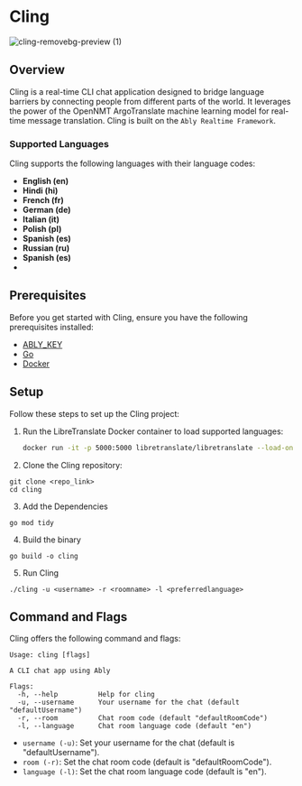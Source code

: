# Cling 
![cling-removebg-preview (1)](https://github.com/yrs147/cling-ably/assets/98258627/b9c84f6d-19a7-4a4e-b7d9-766091add686)


## Overview
Cling is a real-time CLI chat application designed to bridge language barriers by connecting people from different parts of the world. It leverages the power of the OpenNMT ArgoTranslate machine learning model for real-time message translation. Cling is built on the `Ably Realtime Framework`.

### Supported Languages
Cling supports the following languages with their language codes:
- **English (en)**
- **Hindi (hi)**
- **French (fr)**
- **German (de)**
- **Italian (it)**
- **Polish (pl)**
- **Spanish (es)**
-  **Russian (ru)**
-  **Spanish (es)**
-  

## Prerequisites
Before you get started with Cling, ensure you have the following prerequisites installed:
- [ABLY_KEY](https://ably.com/)
- [Go](https://golang.org/)
- [Docker](https://www.docker.com/get-started)

## Setup
Follow these steps to set up the Cling project:

1. Run the LibreTranslate Docker container to load supported languages:
   ```bash
   docker run -it -p 5000:5000 libretranslate/libretranslate --load-only en,hi,fr,de,it,pl,es,ru
   ```
2. Clone the Cling repository:

```
git clone <repo_link>
cd cling
```
3. Add the Dependencies
```
go mod tidy

```

4. Build the binary
```
go build -o cling
```

5. Run Cling

```
./cling -u <username> -r <roomname> -l <preferredlanguage>

```

## Command and Flags

Cling offers the following command and flags:

```
Usage: cling [flags]

A CLI chat app using Ably

Flags:
  -h, --help          Help for cling
  -u, --username      Your username for the chat (default "defaultUsername")
  -r, --room          Chat room code (default "defaultRoomCode")
  -l, --language      Chat room language code (default "en")

```

- `username (-u)`: Set your username for the chat (default is "defaultUsername").
- `room (-r)`: Set the chat room code (default is "defaultRoomCode").
- `language (-l)`: Set the chat room language code (default is "en").

